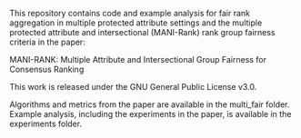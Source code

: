 This repository contains code and example analysis for fair rank aggregation in multiple protected attribute settings and the multiple protected attribute and intersectional (MANI-Rank) rank group fairness criteria in the paper:

MANI-RANK: Multiple Attribute and Intersectional Group Fairness for Consensus Ranking  

This work is released under the GNU General Public License v3.0.

Algorithms and metrics from the paper are available in the multi_fair folder. Example analysis, including the experiments in the paper, is available in the experiments folder.  
